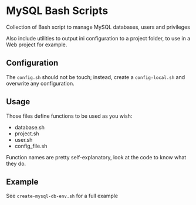# MySQL Bash Scripts

Collection of Bash script to manage MySQL databases, users and privileges

Also include utilities to output ini configuration to a project folder, to use in a Web project for example.

## Configuration

The `config.sh` should not be touch; instead, create a `config-local.sh` and overwrite any configuration.

## Usage

Those files define functions to be used as you wish:

  * database.sh
  * project.sh
  * user.sh
  * config_file.sh

Function names are pretty self-explanatory, look at the code to know what they do.

## Example

See `create-mysql-db-env.sh` for a full example
